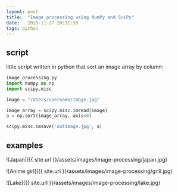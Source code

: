 ```yaml
---
layout: post
title:  "Image processing using NumPy and SciPy"
date:   2015-11-27 20:11:59
tags: python
---
```

## script

little script written in python that sort an image array by column:

```python
image_processing.py
import numpy as np
import scipy.misc

image = "/Users/username/image.jpg"

image_array = scipy.misc.imread(image)
a = np.sort(image_array, axis=0)

scipy.misc.imsave('outimage.jpg', a)
```

## examples

![Japan]({{ site.url }}/assets/images/image-processing/japan.jpg)

![Anime girl]({{ site.url }}/assets/images/image-processing/grill.jpg)

![Lake]({{ site.url }}/assets/images/image-processing/lake.jpg)
